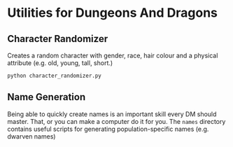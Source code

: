 # Utilities for Dungeons And Dragons

## Character Randomizer

Creates a random character with gender, race, hair colour and a physical attribute (e.g. old, young, tall, short.)

`python character_randomizer.py`

## Name Generation

Being able to quickly create names is an important skill every DM should master. That, or you can make a computer do it for you.
The `names` directory contains useful scripts for generating population-specific names (e.g. dwarven names)
